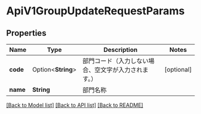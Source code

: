 # ApiV1GroupUpdateRequestParams

## Properties

Name | Type | Description | Notes
------------ | ------------- | ------------- | -------------
**code** | Option<**String**> | 部門コード（入力しない場合、空文字が入力されます。） | [optional]
**name** | **String** | 部門名称 | 

[[Back to Model list]](../README.md#documentation-for-models) [[Back to API list]](../README.md#documentation-for-api-endpoints) [[Back to README]](../README.md)


